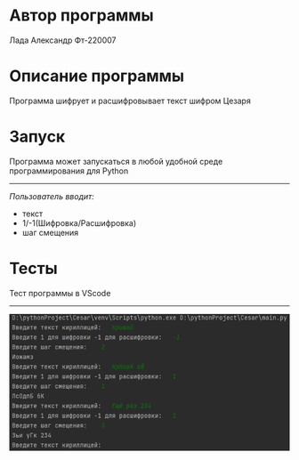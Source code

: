 # Автор программы
Лада Александр Фт-220007
# Описание программы
Программа шифрует и расшифровывает текст шифром Цезаря
# Запуск
Программа может запускаться в любой удобной среде программирования для Python
____
*Пользователь вводит:* 
- текст
- 1/-1(Шифровка/Расшифровка)
- шаг смещения
# Тесты
Тест программы в VScode
___
![Тест программы в VScode](img_1.png)
